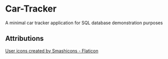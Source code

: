 # Car-Tracker
A minimal car tracker application for SQL database demonstration purposes

## Attributions

[User icons created by Smashicons - Flaticon](https://www.flaticon.com/free-icons/user)
